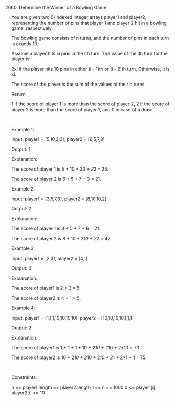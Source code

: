 2660. Determine the Winner of a Bowling Game

You are given two 0-indexed integer arrays player1 and player2, representing the number of pins that player 1 and player 2 hit in a bowling game, respectively.

The bowling game consists of n turns, and the number of pins in each turn is exactly 10.

Assume a player hits xi pins in the ith turn. The value of the ith turn for the player is:

2xi if the player hits 10 pins in either (i - 1)th or (i - 2)th turn.
Otherwise, it is xi.

The score of the player is the sum of the values of their n turns.

Return

1 if the score of player 1 is more than the score of player 2,
2 if the score of player 2 is more than the score of player 1, and
0 in case of a draw.

 

Example 1:

Input: player1 = [5,10,3,2], player2 = [6,5,7,3]

Output: 1

Explanation:

The score of player 1 is 5 + 10 + 2*3 + 2*2 = 25.

The score of player 2 is 6 + 5 + 7 + 3 = 21.

Example 2:

Input: player1 = [3,5,7,6], player2 = [8,10,10,2]

Output: 2

Explanation:

The score of player 1 is 3 + 5 + 7 + 6 = 21.

The score of player 2 is 8 + 10 + 2*10 + 2*2 = 42.

Example 3:

Input: player1 = [2,3], player2 = [4,1]

Output: 0

Explanation:

The score of player1 is 2 + 3 = 5.

The score of player2 is 4 + 1 = 5.

Example 4:

Input: player1 = [1,1,1,10,10,10,10], player2 = [10,10,10,10,1,1,1]

Output: 2

Explanation:

The score of player1 is 1 + 1 + 1 + 10 + 2*10 + 2*10 + 2*10 = 73.

The score of player2 is 10 + 2*10 + 2*10 + 2*10 + 2*1 + 2*1 + 1 = 75.

 

Constraints:

n == player1.length == player2.length
1 <= n <= 1000
0 <= player1[i], player2[i] <= 10